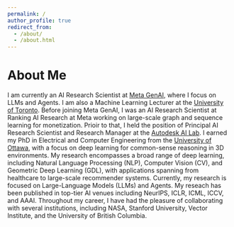 ```yaml
---
permalink: /
author_profile: true
redirect_from: 
  - /about/
  - /about.html
---
```


<h1>About Me</h1>
I am currently an AI Research Scientist at <a href="https://ai.meta.com/">Meta GenAI</a>, where I focus on LLMs and Agents. I am also a Machine Learning Lecturer at the <a href="https://www.utoronto.ca/">University of Toronto</a>. Before joining Meta GenAI, I was an AI Research Scientist at Ranking AI Research at Meta working on large-scale graph and sequence learning for monetization. Prioir to that, I held the position of Principal AI Research Scientist and Research Manager at the <a href="https://www.research.autodesk.com/research-areas/science/ai-lab/">Autodesk AI Lab</a>. I earned my PhD in Electrical and Computer Engineering from the <a href="https://www.uottawa.ca/">University of Ottawa</a>, with a focus on deep learning for common-sense reasoning in 3D environments. My research encompasses a broad range of deep learning, including Natural Language Processing (NLP), Computer Vision (CV), and Geometric Deep Learning (GDL), with applications spanning from healthcare to large-scale recommender systems. Currently, my research is focused on Large-Language Models (LLMs) and Agents. My reseach has been published in top-tier AI venues including NeurIPS, ICLR, ICML, ICCV, and AAAI. Throughout my career, I have had the pleasure of collaborating with several institutions, including NASA, Stanford University, Vector Institute, and the University of British Columbia.
